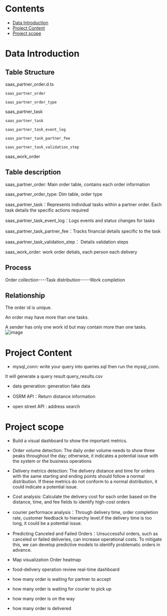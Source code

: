 # Contents

- [Data Introduction](#data-introduction)
- [Project Content](#project-content)
- [Project scope](#project-scope)



# Data Introduction
## Table Structure
saas_partner_order.d.ts

    saas_partner_order
  
    saas_partner_order_type


saas_partner_task

    saas_partner_task
    
    saas_partner_task_event_log
    
    saas_partner_task_partner_fee
    
    saas_partner_task_validation_step
    

saas_work_order


    
  
## Table description

saas_partner_order: Main order table, contains each order information 

saas_partner_order_type: Dim table, order type

saas_partner_task：Represents individual tasks within a partner order. Each task details the specific actions required

saas_partner_task_event_log：Logs events and status changes for tasks

saas_partner_task_partner_fee：Tracks financial details specific to the task 

saas_partner_task_validation_step： Details validation steps

saas_work_order: work order detials, each person each delivery


## Process
Order collection----Task distribution-----Work completion


## Relationship
The order id is unique.

An order may have more than one tasks.

A sender has only one work id but may contain more than one tasks.
![image](https://github.com/eventually11/SM_data_analysis_project/blob/main/SM_ERD.jpg)


# Project Content
- mysql_conn: write your query into queries.sql then run the mysql_conn. 

It will generate a query result query_results.csv 

- data generation: generation fake data

- OSRM API：Return distance information

- open street API : address search



# Project scope
- Build a visual dashboard to show the important metrics.

- Order volume detection: The daily order volume needs to show three peaks throughout the day; otherwise, it indicates a potential issue with the system or the business operations

- Delivery metrics detection: The delivery distance and time for orders with the same starting and ending points should follow a normal distribution. If these metrics do not conform to a normal distribution, it could indicate a potential issue.

- Cost analysis: Calculate the delivery cost for each order based on the distance, time, and fee fields to identify high-cost orders

- courier performace analysis：Through delivery time, order completion rate, customer feedback to hierarchy level.if the delivery time is too long, it could be a potential issue.

- Predicting Canceled and Failed Orders：Unsuccessful orders, such as canceled or failed deliveries, can increase operational costs. To mitigate this, we can develop predictive models to identify problematic orders in advance.


- Map visualization Order heatmap

- food-delivery operation review  real-time dashboard

- how many order is waiting for partner to accept
- how many order is waiting for courier to pick up
- how many order is on the way
- how many order is delivered


